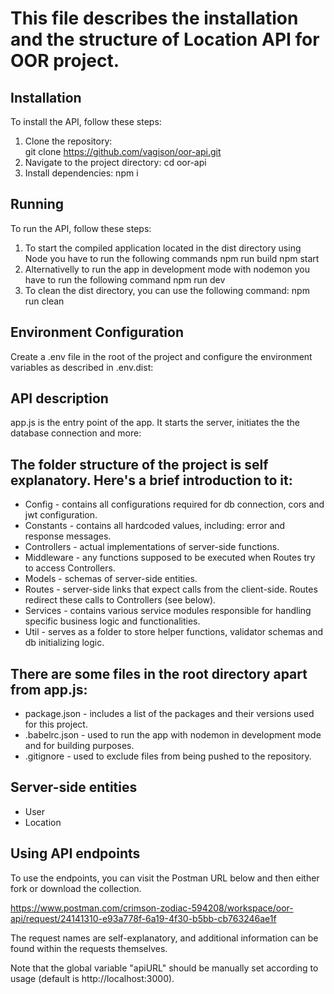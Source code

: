 This file describes the installation and the structure of Location API for OOR project.
=======================================================================================

## Installation

To install the API, follow these steps:
1. Clone the repository:   
    git clone https://github.com/vagison/oor-api.git
2. Navigate to the project directory:
    cd oor-api
3. Install dependencies:
    npm i

## Running

To run the API, follow these steps:
1. To start the compiled application located in the dist directory using Node you have to run the following commands
    npm run build
    npm start
2. Alternativelly to run the app in development mode with nodemon you have to run the following command
    npm run dev
3. To clean the dist directory, you can use the following command:
    npm run clean

## Environment Configuration

Create a .env file in the root of the project and configure the environment variables as described in .env.dist:

## API description

app.js is the entry point of the app. It starts the server, initiates the the database connection and more:

The folder structure of the project is self explanatory. Here's a brief introduction to it:
-------------------------------------------------------------------------------------------
* Config - contains all configurations required for db connection, cors and jwt configuration.
* Constants - contains all hardcoded values, including: error and response messages.
* Controllers - actual implementations of server-side functions.
* Middleware - any functions supposed to be executed when Routes try to access Controllers.
* Models - schemas of server-side entities.
* Routes - server-side links that expect calls from the client-side. Routes redirect these calls to Controllers (see below).
* Services - contains various service modules responsible for handling specific business logic and functionalities.
* Util - serves as a folder to store helper functions, validator schemas and db initializing logic.

There are some files in the root directory apart from app.js:
-------------------------------------------------------------
* package.json - includes a list of the packages and their versions used for this project.
* .babelrc.json - used to run the app with nodemon in development mode and for building purposes.
* .gitignore - used to exclude files from being pushed to the repository.

Server-side entities
---------------------
* User
* Location

## Using API endpoints

To use the endpoints, you can visit the Postman URL below and then either fork or download the collection. 

https://www.postman.com/crimson-zodiac-594208/workspace/oor-api/request/24141310-e93a778f-6a19-4f30-b5bb-cb763246ae1f

The request names are self-explanatory, and additional information can be found within the requests themselves.

Note that the global variable "apiURL" should be manually set according to usage (default is http://localhost:3000).

